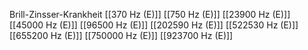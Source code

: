 Brill-Zinsser-Krankheit
[[370 Hz (E)]]
[[750 Hz (E)]]
[[23900 Hz (E)]]
[[45000 Hz (E)]]
[[96500 Hz (E)]]
[[202590 Hz (E)]]
[[522530 Hz (E)]]
[[655200 Hz (E)]]
[[750000 Hz (E)]]
[[923700 Hz (E)]]